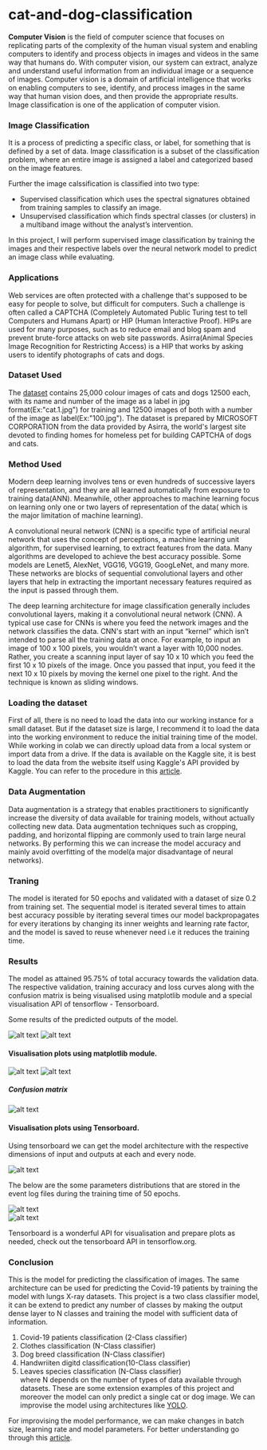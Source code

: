 # cat-and-dog-classification

**Computer Vision** is the field of computer science that focuses on replicating parts of the complexity of the human visual system and enabling computers to identify and process objects in images and videos in the same way that humans do. With computer vision, our system can extract, analyze and understand useful information from an individual image or a sequence of images. Computer vision is a domain of artificial intelligence that works on enabling computers to see, identify, and process images in the same way that human vision does, and then provide the appropriate results. Image classification is one of the application of computer vision.

### Image Classification
It is a process of predicting a specific class, or label, for something that is defined by a set of data. Image classification is a subset of the classification problem, where an entire image is assigned a label and categorized based on the image features.

Further the image calssification is classified into two type:
- Supervised classification which uses the spectral signatures obtained from training samples to classify an image.
- Unsupervised classification which finds spectral classes (or clusters) in a multiband image without the analyst’s intervention.

In this project, I will perform supervised image classification by training the images and their respective labels over the neural network model to predict an image class while evaluating.

### Applications
Web services are often protected with a challenge that's supposed to be easy for people to solve, but difficult for computers. Such a challenge is often called a CAPTCHA (Completely Automated Public Turing test to tell Computers and Humans Apart) or HIP (Human Interactive Proof). HIPs are used for many purposes, such as to reduce email and blog spam and prevent brute-force attacks on web site passwords. Asirra(Animal Species Image Recognition for Restricting Access) is a HIP that works by asking users to identify photographs of cats and dogs.

### Dataset Used
The [dataset](https://https://www.kaggle.com/c/dogs-vs-cats/data) contains 25,000 colour images of cats and dogs 12500 each, with its name and number of the image as a label in jpg format(Ex:"cat.1.jpg") for training and 12500 images of both with a number of the image as label(Ex:"100.jpg"). The dataset is prepared by MICROSOFT CORPORATION from the data provided by Asirra, the world's largest site devoted to finding homes for homeless pet for building CAPTCHA of dogs and cats.

### Method Used
Modern deep learning involves tens or even hundreds of successive layers of representation, and they are all learned automatically from exposure to training data(ANN). Meanwhile, other approaches to machine learning focus on learning only one or two layers of representation of the data( which is the major limitation of machine learning).<br>

A convolutional neural network (CNN) is a specific type of artificial neural network that uses the concept of perceptions, a machine learning unit algorithm, for supervised learning, to extract features from the data. Many algorithms are developed to achieve the best accuracy possible. Some models are Lenet5, AlexNet, VGG16, VGG19, GoogLeNet, and many more.
These networks are blocks of sequential convolutional layers and other layers that help in extracting the important necessary features required as the input is passed through them.<br>

The deep learning architecture for image classification generally includes convolutional layers, making it a convolutional neural network (CNN). A typical use case for CNNs is where you feed the network images and the network classifies the data. CNN's start with an input “kernel” which isn’t intended to parse all the training data at once. For example, to input an image of 100 x 100 pixels, you wouldn’t want a layer with 10,000 nodes. Rather, you create a scanning input layer of say 10 x 10 which you feed the first 10 x 10 pixels of the image. Once you passed that input, you feed it the next 10 x 10 pixels by moving the kernel one pixel to the right. And the technique is known as sliding windows.

### Loading the dataset
First of all, there is no need to load the data into our working instance for a small dataset. But if the dataset size is large, I recommend it to load the data into the working environment to reduce the initial training time of the model. While working in colab we can directly upload data from a local system or import data from a drive. If the data is available on the Kaggle site, it is best to load the data from the website itself using Kaggle's API provided by Kaggle. You can refer to the procedure in this [article](https://www.kaggle.com/general/74235).

### Data Augmentation
Data augmentation is a strategy that enables practitioners to significantly increase the diversity of data available for training models, without actually collecting new data. Data augmentation techniques such as cropping, padding, and horizontal flipping are commonly used to train large neural networks. By performing this we can increase the model accuracy and mainly avoid overfitting of the model(a major disadvantage of neural networks).

### Traning
The model is iterated for 50 epochs and validated with a dataset of size 0.2 from training set. The sequential model is iterated several times to attain best accuracy possible by iterating several times our model backpropagates for every iterations by changing its inner weights and learning rate factor, and the model is saved to reuse whenever need i.e it reduces the training time.

### Results
The model as attained 95.75% of total accuracy towards the validation data. The respective validation, training accuracy and loss curves along with the confusion matrix is being visualised using matplotlib module and a special visualisation API of tensorflow - Tensorboard.

Some results of the predicted outputs of the model.<br>

![alt text](https://github.com/sairamkiran9/cat-and-dog-classification/blob/master/imgs/dog.png)
![alt text](https://github.com/sairamkiran9/cat-and-dog-classification/blob/master/imgs/cat.png) <br>

#### Visualisation plots using matplotlib module.<br>

![alt text](https://github.com/sairamkiran9/cat-and-dog-classification/blob/master/imgs/acc.png)
![alt text](https://github.com/sairamkiran9/cat-and-dog-classification/blob/master/imgs/loss.png) <br>
##### Confusion matrix<br>
![alt text](https://github.com/sairamkiran9/cat-and-dog-classification/blob/master/imgs/matrix.png)<br>

#### Visualisation plots using Tensorboard.<br>

Using tensorboard we can get the model architecture with the respective dimensions of input and outputs at each and every node.<br>

![alt text](https://github.com/sairamkiran9/cat-and-dog-classification/blob/master/imgs/tensor.jpg)<br>

The below are the some parameters distributions that are stored in the event log files during the training time of 50 epochs. 

![alt text](https://github.com/sairamkiran9/cat-and-dog-classification/blob/master/imgs/pic1.jpg) <br>
![alt text](https://github.com/sairamkiran9/cat-and-dog-classification/blob/master/imgs/pic2.jpg)<br>

Tensorboard is a wonderful API for visualisation and prepare plots as needed, check out the tensorboard API in tensorflow.org.

### Conclusion
This is the model for predicting the classification of images. The same architecture can be used for predicting the Covid-19 patients by training the model with lungs X-ray datasets. This project is a two class classifier model, it can be extend to predict any number of classes by making the output dense layer to N classes and training the model with sufficient data of information.<br>
 1. Covid-19 patients classification (2-Class classifier)<br>
 2. Clothes classification           (N-Class classifier)<br>
 3. Dog breed classification         (N-Class classifier)<br>
 4. Handwriiten digitd classification(10-Class classifier)<br>
 5. Leaves species classification    (N-Class classifier)<br>
  where N depends on the number of types of data available through datasets.
These are some extension examples of this project and moreover the model can only predict a single cat or dog image. We can improvise the model using architectures like [YOLO](https://towardsdatascience.com/yolo-you-only-look-once-real-time-object-detection-explained-492dc9230006).

For improvising the model performance, we can make changes in batch size, learning rate and model parameters. For better understanding go through this [article](https://medium.com/mini-distill/effect-of-batch-size-on-training-dynamics-21c14f7a716e).
